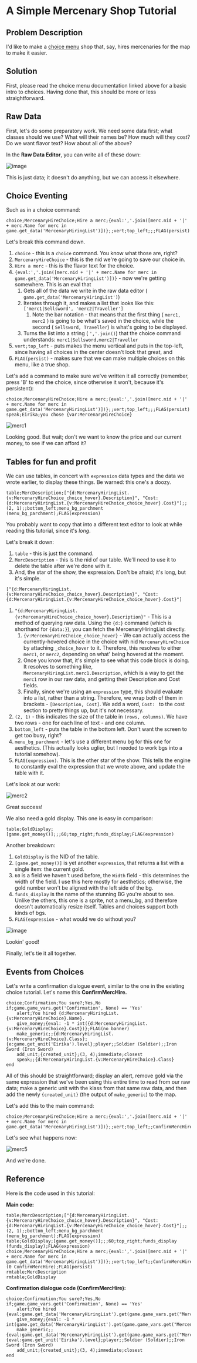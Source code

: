 # A Simple Mercenary Shop Tutorial

## Problem Description

I'd like to make a [choice menu](Choices-and-Battle-Saves) shop that, say, hires mercenaries for the map to make it easier.

## Solution

First, please read the choice menu documentation linked above for a basic intro to choices. Having done that, this should be more or less straightforward.

## Raw Data

First, let's do some preparatory work. We need some data first; what classes should we use? What will their names be? How much will they cost? Do we want flavor text? How about all of the above?

In the **Raw Data Editor**, you can write all of these down:

![image](../../uploads/3b5a087f5327389f67f15a6cb49e280e/image.png)

This is just data; it doesn't do anything, but we can access it elsewhere.

## Choice Eventing

Such as in a choice command:

```
choice;MercenaryHireChoice;Hire a merc;{eval:','.join([merc.nid + '|' + merc.Name for merc in game.get_data('MercenaryHiringList')])};;vert;top_left;;;FLAG(persist)
```

Let's break this command down.

1. `choice` - this is a `choice` command. You know what those are, right?
2. `MercenaryHireChoice` - this is the nid we're going to save our choice in.
3. `Hire a merc` - this is the flavor text for the choice.
4. `{eval:','.join([merc.nid + '|' + merc.Name for merc in game.get_data('MercenaryHiringList')])}` - now we're getting somewhere. This is an eval that
   1. Gets all of the data we write in the raw data editor ( `game.get_data('MercenaryHiringList')`)
   2. Iterates through it, and makes a list that looks like this: `['merc1|Sellsword', 'merc2|Traveller']`
      1. Note the bar notation - that means that the first thing ( `merc1, merc2` ) is going to be what's saved in the choice, while the second ( `Sellsword, Traveller`) is what's going to be displayed.
   3. Turns the list into a string ( `','.join()`) that the choice command understands: `merc1|Sellsword,merc2|Traveller`
5. `vert;top_left` - puts makes the menu vertical and puts in the top-left, since having all choices in the center doesn't look that great, and
6. `FLAG(persist)` - makes sure that we can make multiple choices on this menu, like a true shop.

Let's add a command to make sure we've written it all correctly (remember, press 'B' to end the choice, since otherwise it won't, because it's persistent):

```
choice;MercenaryHireChoice;Hire a merc;{eval:','.join([merc.nid + '|' + merc.Name for merc in game.get_data('MercenaryHiringList')])};;vert;top_left;;;FLAG(persist)
speak;Eirika;you chose {var:MercenaryHireChoice}
```

![merc1](../../uploads/821c53555e391b8993da13d60852de29/merc1.gif)

Looking good. But wait; don't we want to know the price and our current money, to see if we can afford it?

## Tables for fun and profit

We can use tables, in concert with `expression` data types and the data we wrote earlier, to display these things. Be warned: this one's a doozy.

```
table;MercDescription;["{d:MercenaryHiringList.{v:MercenaryHireChoice_choice_hover}.Description}", "Cost: {d:MercenaryHiringList.{v:MercenaryHireChoice_choice_hover}.Cost}"];;(2, 1);;bottom_left;menu_bg_parchment (menu_bg_parchment);FLAG(expression)
```

You probably want to copy that into a different text editor to look at while reading this tutorial, since it's _long_.

Let's break it down:

1. `table` - this is just the command.
2. `MercDescription` - this is the nid of our table. We'll need to use it to delete the table after we're done with it.
3. And, the star of the show, the expression. Don't be afraid; it's long, but it's simple.

`["{d:MercenaryHiringList.{v:MercenaryHireChoice_choice_hover}.Description}", "Cost: {d:MercenaryHiringList.{v:MercenaryHireChoice_choice_hover}.Cost}"]`

1. `"{d:MercenaryHiringList.{v:MercenaryHireChoice_choice_hover}.Description}"` - This is a method of querying raw data. Using the `{d:}` command (which is shorthand for `{data:}`), you can fetch the MercenaryHiringList directly.
   1. `{v:MercenaryHireChoice_choice_hover}` - We can actually access the currently-hovered choice in the choice with nid `MercenaryHireChoice` by attaching `_choice_hover` to it. Therefore, this resolves to either `merc1`, or `merc2`, depending on what' being hovered at the moment.
   2. Once you know that, it's simple to see what this code block is doing. It resolves to something like, `MercenaryHiringList.merc1.Description`, which is a way to get the `merc1` row in our raw data, and getting their Description and Cost fields.
   3. Finally, since we're using an `expression` type, this should evaluate into a list, rather than a string. Therefore, we wrap both of them in brackets - `[Description, Cost]`. We add a word, `Cost: ` to the cost section to pretty things up, but it's not necessary.
2. `(2, 1)` - this indicates the size of the table in `(rows, columns)`. We have two rows - one for each line of text - and one column.
3. `bottom_left` - puts the table in the bottom left. Don't want the screen to get too busy, right?
4. `menu_bg_parchment` - let's use a different menu bg for this one for aesthetics. (This actually looks uglier, but I needed to work bgs into a tutorial somehow).
5. `FLAG(expression)`. This is the other star of the show. This tells the engine to constantly eval the expression that we wrote above, and update the table with it.

Let's look at our work:

![merc2](../../uploads/7ea9e7f12768d3e38b2ed38ad20b5b15/merc2.gif)

Great success!

We also need a gold display. This one is easy in comparison:

```
table;GoldDisplay;[game.get_money()];;;60;top_right;funds_display;FLAG(expression)
```

Another breakdown:

1. `GoldDisplay` is the NID of the table.
2. `[game.get_money()]` is yet another `expression`, that returns a list with a single item: the current gold.
3. `60` is a field we haven't used before, the `Width` field - this determines the width of the field. I use this here mostly for aesthetics; otherwise, the gold number won't be aligned with the left side of the bg.
4. `funds_display` is the name of the stunning BG you're about to see. Unlike the others, this one is a sprite, not a menu_bg, and therefore doesn't automatically resize itself. Tables and choices support both kinds of bgs.
5. `FLAG(expression` - what would we do without you?

![image](../../uploads/62c6c68775f85554ad645318425ee590/image.png)

Lookin' good!

Finally, let's tie it all together.

## Events from Choices

Let's write a confirmation dialogue event, similar to the one in the existing choice tutorial. Let's name this **ConfirmMercHire.**

```
choice;Confirmation;You sure?;Yes,No
if;game.game_vars.get('Confirmation', None) == 'Yes'
    alert;You hired {d:MercenaryHiringList.{v:MercenaryHireChoice}.Name}.
    give_money;{eval: -1 * int({d:MercenaryHiringList.{v:MercenaryHireChoice}.Cost})};FLAG(no_banner)
    make_generic;;{d:MercenaryHiringList.{v:MercenaryHireChoice}.Class};{e:game.get_unit('Eirika').level};player;;Soldier (Soldier);;Iron Sword (Iron Sword)
    add_unit;{created_unit};(3, 4);immediate;closest
    speak;;{d:MercenaryHiringList.{v:MercenaryHireChoice}.Class}
end

```
All of this should be straightforward; display an alert, remove gold via the same expression that we've been using this entire time to read from our raw data; make a generic unit with the klass from that same raw data, and then add the newly `{created_unit}` (the output of `make_generic`) to the map.

Let's add this to the main command:

```
choice;MercenaryHireChoice;Hire a merc;{eval:','.join([merc.nid + '|' + merc.Name for merc in game.get_data('MercenaryHiringList')])};;vert;top_left;;ConfirmMercHire;FLAG(persist)
```

Let's see what happens now:

![merc5](../../uploads/98600a1753ebb704520ba28909510f19/merc5.gif)

And we're done.

## Reference

Here is the code used in this tutorial:

**Main code:**

```
table;MercDescription;["{d:MercenaryHiringList.{v:MercenaryHireChoice_choice_hover}.Description}", "Cost: {d:MercenaryHiringList.{v:MercenaryHireChoice_choice_hover}.Cost}"];;(2, 1);;bottom_left;menu_bg_parchment (menu_bg_parchment);FLAG(expression)
table;GoldDisplay;[game.get_money()];;;60;top_right;funds_display (funds_display);FLAG(expression)
choice;MercenaryHireChoice;Hire a merc;{eval:','.join([merc.nid + '|' + merc.Name for merc in game.get_data('MercenaryHiringList')])};;vert;top_left;;ConfirmMercHire (0 ConfirmMercHire);FLAG(persist)
rmtable;MercDescription
rmtable;GoldDisplay
```

**Confirmation dialogue code (ConfirmMercHire):**

```
choice;Confirmation;You sure?;Yes,No
if;game.game_vars.get('Confirmation', None) == 'Yes'
    alert;You hired {eval:game.get_data('MercenaryHiringList').get(game.game_vars.get("MercenaryHireChoice")).Name}.
    give_money;{eval: -1 * int(game.get_data('MercenaryHiringList').get(game.game_vars.get("MercenaryHireChoice")).Cost)};FLAG(no_banner)
    make_generic;;{eval:game.get_data('MercenaryHiringList').get(game.game_vars.get("MercenaryHireChoice")).Class};{eval:game.get_unit('Eirika').level};player;;Soldier (Soldier);;Iron Sword (Iron Sword)
    add_unit;{created_unit};(3, 4);immediate;closest
end
```